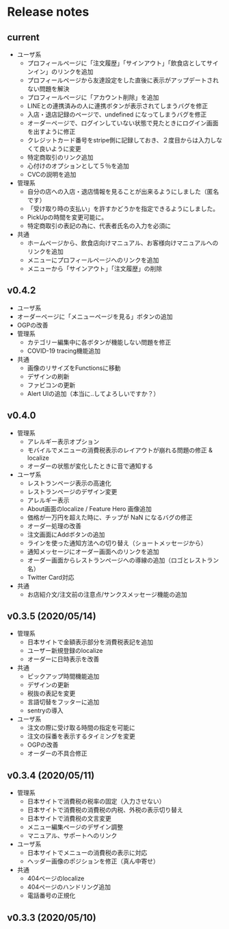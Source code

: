 # Release notes

## current
  - ユーザ系
    - プロフィールページに「注文履歴」「サインアウト」「飲食店としてサインイン」のリンクを追加
    - プロフィールページから友達設定をした直後に表示がアップデートされない問題を解決
    - プロフィールページに「アカウント削除」を追加
    - LINEとの連携済みの人に連携ボタンが表示されてしまうバグを修正
    - 入店・退店記録のページで、undefined になってしまうバグを修正
    - オーダーページで、ログインしていない状態で見たときにログイン画面を出すように修正
    - クレジットカード番号をstripe側に記録しておき、２度目からは入力しなくて良いように変更
    - 特定商取引のリンク追加
    - 心付けのオプションとして５％を追加
    - CVCの説明を追加
  - 管理系
    - 自分の店への入店・退店情報を見ることが出来るようにしました（匿名です）
    - 「受け取り時の支払い」を許すかどうかを指定できるようにしました。
    - PickUpの時間を変更可能に。
    - 特定商取引の表記の為に、代表者氏名の入力を必須に
  - 共通
    - ホームページから、飲食店向けマニュアル、お客様向けマニュアルへのリンクを追加
    - メニューにプロフィールページへのリンクを追加
    - メニューから「サインアウト」「注文履歴」の削除

## v0.4.2
 - ユーザ系
  - オーダーページに「メニューページを見る」ボタンの追加
  - OGPの改善
- 管理系
   - カテゴリー編集中に各ボタンが機能しない問題を修正
   - COVID-19 tracing機能追加
 - 共通
   - 画像のリサイズをFunctionsに移動
   - デザインの刷新
   - ファビコンの更新
   - Alert UIの追加（本当に..してよろしいですか？）
   
## v0.4.0
 - 管理系
   - アレルギー表示オプション
   - モバイルでメニューの消費税表示のレイアウトが崩れる問題の修正 & localize
   - オーダーの状態が変化したときに音で通知する
 - ユーザ系
   - レストランページ表示の高速化
   - レストランページのデザイン変更
   - アレルギー表示
   - About画面のlocalize / Feature Hero 画像追加
   - 価格が一万円を超えた時に、チップが NaN になるバグの修正
   - オーダー処理の改善
   - 注文画面にAddボタンの追加
   - ラインを使った通知方法への切り替え（ショートメッセージから）
   - 通知メッセージにオーダー画面へのリンクを追加
   - オーダー画面からレストランページへの導線の追加（ロゴとレストラン名）
   - Twitter Card対応
 - 共通
   - お店紹介文/注文前の注意点/サンクスメッセージ機能の追加
   
## v0.3.5 (2020/05/14)
 - 管理系
   - 日本サイトで金額表示部分を消費税表記を追加
   - ユーザー新規登録のlocalize
   - オーダーに日時表示を改善
 - 共通
   - ピックアップ時間機能追加
   - デザインの更新
   - 税抜の表記を変更
   - 言語切替をフッターに追加
   - sentryの導入
- ユーザ系
   - 注文の際に受け取る時間の指定を可能に
   - 注文の採番を表示するタイミングを変更
   - OGPの改善
   - オーダーの不具合修正
   
## v0.3.4 (2020/05/11)

 - 管理系
   - 日本サイトで消費税の税率の固定（入力させない）
   - 日本サイトで消費税の消費税の内税、外税の表示切り替え
   - 日本サイトで消費税の文言変更
   - メニュー編集ページのデザイン調整
   - マニュアル、サポートへのリンク
- ユーザ系
   - 日本サイトでメニューの消費税の表示に対応
   - ヘッダー画像のポジションを修正（真ん中寄せ）
 - 共通
   - 404ページのlocalize
   - 404ページのハンドリング追加
   - 電話番号の正規化

## v0.3.3 (2020/05/10)
